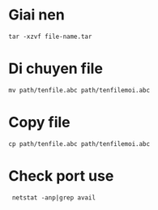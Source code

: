 # Giai nen
```
tar -xzvf file-name.tar
```
# Di chuyen file
```
mv path/tenfile.abc path/tenfilemoi.abc
```
# Copy file
```
cp path/tenfile.abc path/tenfilemoi.abc
```
# Check port use
```
 netstat -anp|grep avail
```
